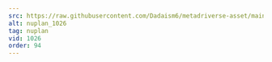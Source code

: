 ```yaml
---
src: https://raw.githubusercontent.com/Dadaism6/metadriverse-asset/main/script-nuplan-output-newcompressed/nuplan_1026.mp4
alt: nuplan_1026
tag: nuplan
vid: 1026
order: 94
---
```


